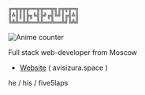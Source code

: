 ```
╔═╦╦╦╦══╦╦══╦╗╔╦╦╦═╗
║╩║║║╠╗╚╣╠╝╔╣╚╝║╔╣╩║
╚╩╩═╩╩══╩╩══╩══╩╝╚╩╝
```

![Anime counter](https://koibito.qweme.dev/@five5laps?length=0&scale=1) 

<p>Full stack web-developer from Moscow</p>

- [Website](https://avisizura.space) ( avisizura.space )

he / his / five5laps
